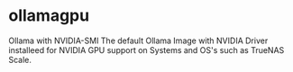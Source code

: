 # ollamagpu
Ollama with NVIDIA-SMI
The default Ollama Image with NVIDIA Driver installeed for NVIDIA GPU support on Systems and OS's such as TrueNAS Scale.

